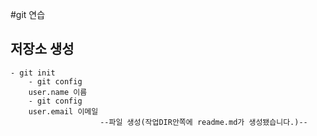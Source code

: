 #git 연습

## 저장소 생성

    - git init
        - git config
        user.name 이름
        - git config
        user.email 이메일
                        --파일 생성(작업DIR안쪽에 readme.md가 생성됐습니다.)--


